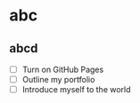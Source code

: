 #  abc
## abcd
- [ ] Turn on GitHub Pages
- [ ] Outline my portfolio
- [ ] Introduce myself to the world
